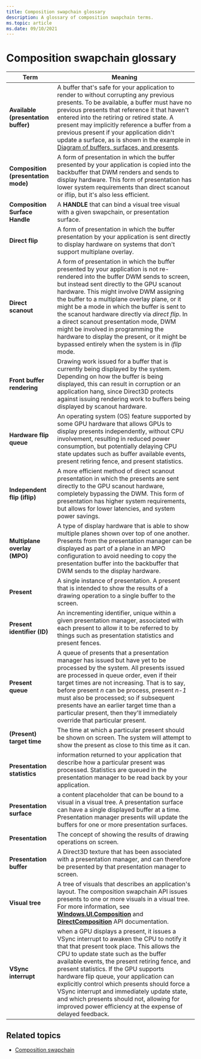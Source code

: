 ```yaml
---
title: Composition swapchain glossary
description: A glossary of composition swapchain terms. 
ms.topic: article
ms.date: 09/10/2021
---
```


# Composition swapchain glossary

|Term|Meaning|
|-|-|
|**Available (presentation buffer)**|A buffer that's safe for your application to render to without corrupting any previous presents. To be available, a buffer must have no previous presents that reference it that haven't entered into the retiring or retired state. A present may implicitly reference a buffer from a previous present if your application didn't update a surface, as is shown in the example in [Diagram of buffers, surfaces, and presents](comp-swapchain.md#diagram-of-buffers-surfaces-and-presents).|
|**Composition (presentation mode)**|A form of presentation in which the buffer presented by your application is copied into the backbuffer that DWM renders and sends to display hardware. This form of presentation has lower system requirements than direct scanout or iflip, but it's also less efficient.|
|**Composition Surface Handle**|A **HANDLE** that can bind a visual tree visual with a given swapchain, or presentation surface.|
|**Direct flip**|A form of presentation in which the buffer presentation by your application is sent directly to display hardware on systems that don't support multiplane overlay.|
|**Direct scanout**|A form of presentation in which the buffer presented by your application is not re-rendered into the buffer DWM sends to screen, but instead sent directly to the GPU scanout hardware. This might involve DWM assigning the buffer to a multiplane overlay plane, or it might be a mode in which the buffer is sent to the scanout hardware directly via *direct flip*. In a direct scanout presentation mode, DWM might be involved in programming the hardware to display the present, or it might be bypassed entirely when the system is in *iflip* mode.|
|**Front buffer rendering**|Drawing work issued for a buffer that is currently being displayed by the system. Depending on how the buffer is being displayed, this can result in corruption or an application hang, since Direct3D protects against issuing rendering work to buffers being displayed by scanout hardware.|
|**Hardware flip queue**|An operating system (OS) feature supported by some GPU hardware that allows GPUs to display presents independently, without CPU involvement, resulting in reduced power consumption, but potentially delaying CPU state updates such as buffer available events, present retiring fence, and present statistics.|
|**Independent flip (iflip)**|A more efficient method of direct scanout presentation in which the presents are sent directly to the GPU scanout hardware, completely bypassing the DWM. This form of presentation has higher system requirements, but allows for lower latencies, and system power savings.|
|**Multiplane overlay (MPO)**|A type of display hardware that is able to show multiple planes shown over top of one another. Presents from the presentation manager can be displayed as part of a plane in an MPO configuration to avoid needing to copy the presentation buffer into the backbuffer that DWM sends to the display hardware.|
|**Present**|A single instance of presentation. A present that is intended to show the results of a drawing operation to a single buffer to the screen.|
|**Present identifier (ID)**|An incrementing identifier, unique within a given presentation manager, associated with each present to allow it to be referred to by things such as  presentation statistics and present fences.|
|**Present queue**|A queue of presents that a presentation manager has issued but have yet to be processed by the system. All presents issued are processed in queue order, even if their target times are not increasing. That is to say, before present *n* can be process, present *n-1* must also be processed; so if subsequent presents have an earlier target time than a particular present, then they'll immediately override that particular present.|
|**(Present) target time**|The time at which a particular present should be shown on screen. The system will attempt to show the present as close to this time as it can.|
|**Presentation statistics**|information returned to your application that describe how a particular present was processed. Statistics are queued in the presentation manager to be read back by your application.|
|**Presentation surface**|a content placeholder that can be bound to a visual in a visual tree. A presentation surface can have a single displayed buffer at a time. Presentation manager presents will update the buffers for one or more presentation surfaces.|
|**Presentation**|The concept of showing the results of drawing operations on screen.|
|**Presentation buffer**|A Direct3D texture that has been associated with a presentation manager, and can therefore be presented by that presentation manager to screen.|
|**Visual tree**|A tree of visuals that describes an application's layout. The composition swapchain API issues presents to one or more visuals in a visual tree. For more information, see [**Windows.UI.Composition**](/uwp/api/windows.ui.composition) and [**DirectComposition**](/windows/win32/directcomp/directcomposition-portal) API documentation.|
|**VSync interrupt**|when a GPU displays a present, it issues a VSync interrupt to awaken the CPU to notify it that that present took place. This allows the CPU to update state such as the buffer available events, the present retiring fence, and present statistics. If the GPU supports hardware flip queue, your application can explicitly control which presents should force a VSync interrupt and immediately update state, and which presents should not, allowing for improved power efficiency at the expense of delayed feedback.|

## Related topics

* [Composition swapchain](comp-swapchain-portal.md)
